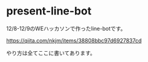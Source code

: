 # present-line-bot
12/8-12/9のWEハッカソンで作ったline-botです。

https://qiita.com/nkjm/items/38808bbc97d6927837cd

やり方は全てここに書いてあります。
